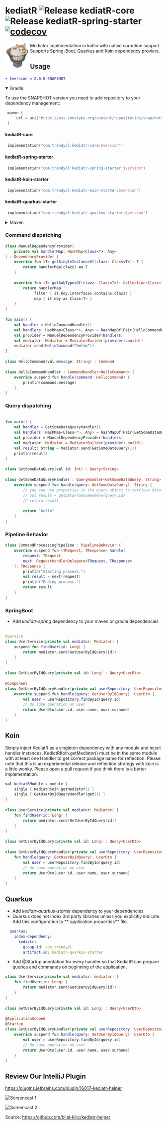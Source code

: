# kediatR ![Release kediatR-core](https://github.com/Trendyol/kediatR/workflows/Release%20kediatR-core/badge.svg?branch=master) ![Release kediatR-spring-starter](https://github.com/Trendyol/kediatR/workflows/Release%20kediatR-spring-starter/badge.svg?branch=master) [![codecov](https://codecov.io/gh/trendyol/kediatr/branch/v2.0/graph/badge.svg)](https://codecov.io/gh/trendyol/kediatr)

<img align="left" alt="Humus! The kediatr mascot" src="/humus.png" alt="drawing" width="80"/>

Mediator implementation in kotlin with native coroutine support. Supports Spring-Boot, Quarkus and Koin dependency proviers.

## Usage

```diff
+ $version = 2.0.0-SNAPSHOT
```

<details open>
<summary>Gradle</summary>

To use the SNAPSHOT version you need to add repository to your dependency management:

```kotlin
 maven {
     url = uri("https://oss.sonatype.org/content/repositories/snapshots")
 }
```

#### kediatR-core

```kotlin
 implementation("com.trendyol:kediatr-core:$version")
```

#### kediatR-spring-starter

```kotlin
 implementation("com.trendyol:kediatr-spring-starter:$version")
```

#### kediatR-koin-starter

```kotlin
 implementation("com.trendyol:kediatr-koin-starter:$version")
```

#### kediatR-quarkus-starter

```kotlin
 implementation("com.trendyol:kediatr-quarkus-starter:$version")
```

</details>

<details>
<summary>Maven</summary>

To use the SNAPSHOT version you need to add repository to your dependency management:

```xml
<profiles>
  <profile>
     <id>allow-snapshots</id>
        <activation><activeByDefault>true</activeByDefault></activation>
     <repositories>
       <repository>
         <id>snapshots-repo</id>
         <url>https://oss.sonatype.org/content/repositories/snapshots</url>
         <releases><enabled>false</enabled></releases>
         <snapshots><enabled>true</enabled></snapshots>
       </repository>
     </repositories>
   </profile>
</profiles>
```

**kediatR-core**

```xml
<dependency>
  <groupId>com.trendyol</groupId>
  <artifactId>kediatr-core</artifactId>
  <version>$version</version>
</dependency>
```

**kediatR-spring-starter**

```xml
<dependency>
  <groupId>com.trendyol</groupId>
  <artifactId>kediatr-spring-starter</artifactId>
  <version>$version</version>
</dependency>
```

**kediatR-koin-starter**

```xml
<dependency>
  <groupId>com.trendyol</groupId>
  <artifactId>kediatr-koin-starter</artifactId>
  <version>$version</version>
</dependency>
```

**kediatR**-quarkus-starter

```xml
<dependency>
  <groupId>com.trendyol</groupId>
  <artifactId>kediatr-quarkus-starter</artifactId>
  <version>$version</version>
</dependency>
```

</details>

### Command dispatching

```kotlin
class ManualDependencyProvider(
    private val handlerMap: HashMap<Class<*>, Any>
) : DependencyProvider {
    override fun <T> getSingleInstanceOf(clazz: Class<T>): T {
        return handlerMap[clazz] as T
    }

    override fun <T> getSubTypesOf(clazz: Class<T>): Collection<Class<T>> {
        return handlerMap
            .filter { it.key.interfaces.contains(clazz) }
            .map { it.key as Class<T> }
    }
}

fun main() {
    val handler = HelloCommandHandler()
    val handlers: HashMap<Class<*>, Any> = hashMapOf(Pair(HelloCommandHandler::class.java, handler))
    val provider = ManuelDependencyProvider(handlers)
    val mediator: Mediator = MediatorBuilder(provider).build()
    mediator.send(HelloCommand("hello"))
}

class HelloCommand(val message: String) : Command

class HelloCommandHandler : CommandHandler<HelloCommand> {
    override suspend fun handle(command: HelloCommand) {
        println(command.message)
    }
}

```

### Query dispatching

```kotlin

fun main() {
    val handler = GetSomeDataQueryHandler()
    val handlers: HashMap<Class<*>, Any> = hashMapOf(Pair(GetSomeDataQuery::class.java, handler))
    val provider = ManualDependencyProvider(handlers)
    val mediator: Mediator = MediatorBuilder(provider).build()
    val result: String = mediator.send(GetSomeDataQuery(1))
    println(result)
}

class GetSomeDataQuery(val id: Int) : Query<String>

class GetSomeDataQueryHandler : QueryHandler<GetSomeDataQuery, String> {
    override suspend fun handle(query: GetSomeDataQuery): String {
        // you can use properties in the query object to retrieve data from somewhere
        // val result = getDataFromSomewhere(query.id)
        // return result

        return "hello"
    }
}
```

### Pipeline Behavior

```kotlin
class CommandProcessingPipeline : PipelineBehavior {
    override suspend fun <TRequest, TResponse> handle(
        request: TRequest,
        next: RequestHandlerDelegate<TRequest, TResponse>
    ): TResponse {
        println("Starting process.")
        val result = next(request)
        println("Ending process.")
        return result
    }
}
```

### SpringBoot

* Add _kediatr-spring_ dependency to your maven or gradle dependencies

```kotlin

@Service
class UserService(private val mediator: Mediator) {
    suspend fun findUser(id: Long) {
        return mediator.send(GetUserByIdQuery(id))
    }
}

class GetUserByIdQuery(private val id: Long) : Query<UserDto>

@Component
class GetUserByIdQueryHandler(private val userRepository: UserRepository): QueryHandler<GetUserByIdQuery, UserDto> {
    override suspend fun handle(query: GetUserByIdQuery): UserDto {
        val user = userRepository.findById(query.id)
        // do some operation on user
        return UserDto(user.id, user.name, user.surname)
    }
}
```

## Koin

Simply inject KediatR as a singleton dependency with any module and inject handler instances.
KediatRKoin.getMediator() must be in the same module with at least one Handler to get correct package name for
reflection.
Please note that this is an experimental release and reflection strategy with koin is a little wonky. Please open a pull
request if you think there is a better implementation.

```kotlin
val kediatRModule = module {
    single { KediatRKoin.getMediator() }
    single { GetUserByIdQueryHandler(get()) }
}

class UserService(private val mediator: Mediator) {
    fun findUser(id: Long) {
        return mediator.send(GetUserByIdQuery(id))
    }
}

class GetUserByIdQuery(private val id: Long) : Query<UserDto>

class GetUserByIdQueryHandler(private val userRepository: UserRepository) : QueryHandler<GetUserByIdQuery, UserDto> {
    fun handle(query: GetUserByIdQuery): UserDto {
        val user = userRepository.findById(query.id)
        // do some operation on user
        return UserDto(user.id, user.name, user.surname)
    }
}

```

## Quarkus

* Add _kediatr-quarkus-starter_ dependency to your dependencies
* Quarkus does not index 3rd party libraries unless you explicitly indicate. Add this configuration to **
  application.properties** file.

```yaml
  quarkus:
    index-dependency:
      kediatr:
        group-id: com.trendyol
        artifact-id: kediatr-quarkus-starter
 ```

* Add @Startup annotation for every handler so that KediatR can prepare queries and commands on beginning of the
  application.

```kotlin
class UserService(private val mediator: mediator) {
    fun findUser(id: Long) {
        return mediator.send(GetUserByIdQuery(id))
    }
}

class GetUserByIdQuery(private val id: Long) : Query<UserDto>

@ApplicationScoped
@Startup
class GetUserByIdQueryHandler(private val userRepository: UserRepository) : QueryHandler<GetUserByIdQuery, UserDto> {
    override suspend fun handle(query: GetUserByIdQuery): UserDto {
        val user = userRepository.findById(query.id)
        // do some operation on user
        return UserDto(user.id, user.name, user.surname)
    }
}

```

## Review Our IntelliJ Plugin

<https://plugins.jetbrains.com/plugin/16017-kediatr-helper>

![Screencast 1](https://plugins.jetbrains.com/files/16017/screenshot_cf56bd23-3de8-41fe-814a-64f69ae0a7c4)

![Screencast 2](https://plugins.jetbrains.com/files/16017/screenshot_c3a51b67-807c-46a1-a44c-91b6f0963aea)

Source: <https://github.com/bilal-kilic/kediatr-helper>
